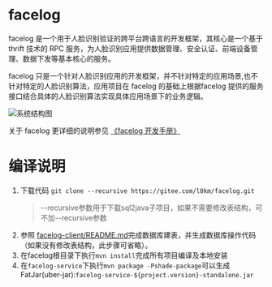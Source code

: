 # facelog

facelog 是一个用于人脸识别验证的跨平台跨语言的开发框架，其核心是一个基于 thrift 技术的 RPC 服务，为人脸识别应用提供数据管理、安全认证、前端设备管理、数据下发等基本核心的服务。

facelog 只是一个针对人脸识别应用的开发框架，并不针对特定的应用场景,也不针对特定的人脸识别算法，应用项目在 facelog 的基础上根据facelog 提供的服务接口结合具体的人脸识别算法实现具体应用场景下的业务逻辑。

![系统结构图](https://i.imgur.com/S5lt7NO.png)

关于 facelog 更详细的说明参见 [《facelog 开发手册》](manual/MANUAL.md)


# 编译说明

1.	下载代码	`git clone --recursive https://gitee.com/l0km/facelog.git`	
	>--recursive参数用于下载sql2java子项目，如果不需要修改表结构，可不加--recursive参数
2.	参照 [facelog-client/README.md](facelog-client/README.md)完成数据库建表，并生成数据库操作代码（如果没有修改表结构，此步骤可省略）。
3.	在facelog根目录下执行`mvn install`完成所有项目编译及本地安装
4.	在`facelog-service`下执行`mvn package -Pshade-package`可以生成FatJar(uber-jar):`facelog-service-${project.version}-standalone.jar`



